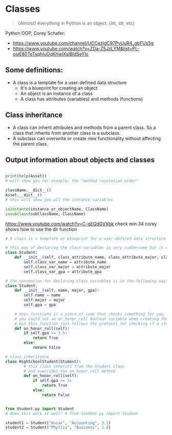 # Classes

> (Almost) everything in Python is an object. (int, str, etc)

Python OOP, Corey Schafer:
- https://www.youtube.com/channel/UCCezIgC97PvUuR4_gbFUs5g
- https://www.youtube.com/watch?v=ZDa-Z5JzLYM&list=PL-osiE80TeTsqhIuOqKhwlXsIBIdSeYtc


## Some definitions:

- A class is a template for a user-defined data structure
    - It's a blueprint for creating an object
    - An object is an instance of a class
    - A class has attributes (variables) and methods (functions)


## Class inheritance

- A class can inherit attributes and methods from a parent class. So a class that inherits from another class is a subclass.
- A subclass can overwrite or create new functionality without affecting the parent class.


## Output information about objects and classes
```python

print(help(Asset))
# will show you for example: the "method resolution order"

className.__dict__()
Asset.__dict__()
# this will show you all the instance variables

isinstance(instance_or_objectName, ClassName)
issubclass(subClassName, ClassName)
```
https://www.youtube.com/watch?v=C-gEQdGVXbk
check min 34
corey shows how to use the dir function


```python
# A class is a template or blueprint for a user-defined data structure

# this way of declaring the class variables is very cumbersome but it explains how the "self" part works.
class Student:
	def __init__(self, class_attribute_name, class_attribute_major, class_attribute_gpa):
		self.class_var_name = attribute_name
		self.class_var_major = attribute_major
		self.class_var_gpa = attribute_gpa

# the convention for declaring class variables is in the following way:
class Student:
	def __init__(self, name, major, gpa):
		self.name = name
		self.major = major
		self.gpa = gpa

	# this functions is a piece of code that checks something for you.
	# you could set an on_honor_roll boolean variable when creating the student object
	# but this function just follows the protocol for checking if a student is on honor-roll
	def on_honor_roll(self):
		if self.gpa >= 3.5:
			return True
		else:
			return False

# class inheritance
class HighSchoolStudent(Student):
		# this class inherits from the Student class
		# and overrides the on_honor_roll method
		def on_honor_roll(self):
			if self.gpa >= 3:
				return True
			else:
				return False


from Student.py import Student
# does this work as well? # from Student.py import Student

student1 = Student("Oscar", "Accounting", 3.1)
student2 = Student("Phyllis", "Business", 3.8)
```
